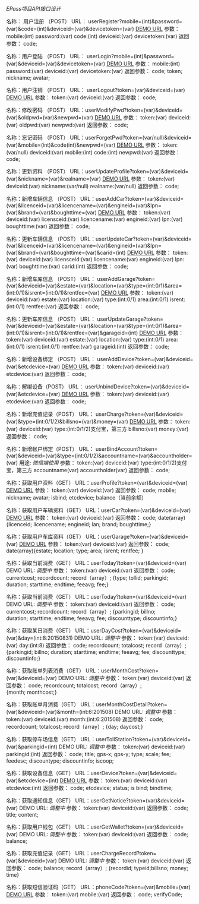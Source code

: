 *EPass项目API接口设计*


名称： 用户注册 （POST）
URL： userRegister?mobile=(int)&password=(var)&code=(int)&deviceid=(var)&devicetoken=(var)
[DEMO URL](http://123.56.91.111:8080/epass/userRegister?token=&mobile=17710171716&checkcode=0220&password=888888&deviceid=)
参数：
mobile:(int)
password:(var)
code:(int)
deviceid:(var)
devicetoken:(var)
返回参数：
code;

名称：用户登陆 （POST）
URL： userLogin?mobile=(int)&password=(var)&deviceid=(var)&devicetoken=(var)
[DEMO URL](http://123.56.91.111:8080/epass/userLogin?token=&mobile=17710171716&password=123456&devideid=&devicetoken=)
参数：
mobile:(int)
password:(var)
deviceid:(var)
devicetoken:(var)
返回参数：
code; token; nickname; avatar; 

名称：用户注销 （POST）
URL： userLogout?token=(var)&deviceid=(var)
[DEMO URL](http://123.56.91.111:8080/epass/userLogout?token=id-1@n-150910092610@u-49e0469d3cdf40899a4051bfda905dd0&deviceid=)
参数：
token:(var)
deviceid:(var)
返回参数：
code;

名称：修改密码 （POST）
URL：userModifyPwd?token=(var)&deviceid=(var)&oldpwd=(var)&newpwd=(var)
[DEMO URL](http://123.56.91.111:8080/epass/userModifyPwd?token=id-1@n-150910092610@u-49e0469d3cdf40899a4051bfda905dd0&oldpwd=123456&newpwd=111111&deviceid=)
参数：
token:(var)
deviceid:(var)
oldpwd:(var)
newpwd:(var)
返回参数：
code;

名称：忘记密码 （POST）
URL：userForgetPwd?token=(var/null)&deviceid=(var)&mobile=(int)&code(int)&newpwd=(var)
[DEMO URL](http://123.56.91.111:8080/epass/userForgetPwd?mobile=17710171716&token=&checkcode=5182&password=99999)
参数：
token:(var/null)
deviceid:(var)
mobile:(int)
code:(int)
newpwd:(var)
返回参数：
code;

名称：更新资料 （POST）
URL：userUpdateProfile?token=(var)&deviceid=(var)&nickname=(var)&realname=(var)
[DEMO URL](http://123.56.91.111:8080/epass/userModifyPwd?token=id-1@n-150910092610@u-49e0469d3cdf40899a4051bfda905dd0&oldpwd=123456&newpwd=111111&deviceid=)
参数：
token:(var)
deviceid:(var)
nickname:(var/null)
realname:(var/null)
返回参数：
code;

名称：新增车辆信息 （POST）
URL：userAddCar?token=(var)&deviceid=(var)&licenceid=(var)&licencename=(var)&engineid=(var)&lpn=(var)&brand=(var)&boughttime=(var)
[DEMO URL](http://123.56.91.111:8080/epass/userAddCar?token=id-1@n-150910092610@u-49e0469d3cdf40899a4051bfda905dd0&licenceid=043585460546&licencename=%E4%BA%8C%E9%A5%BC&engineid=34546546&lpn=3434&brand=%E4%B8%B9%E7%94%AB%E8%82%A1%E4%BB%BD&boughttime=2015年9月12&deviceid=)
参数：
token:(var)
deviceid:(var)
licensceid:(var)
licencename:(var)
engineid:(var)
lpn:(var)
boughttime:(var)
返回参数：
code;

名称：更新车辆信息 （POST）
URL：userUpdateCar?token=(var)&deviceid=(var)&licenceid=(var)&licencename=(var)&engineid=(var)&lpn=(var)&brand=(var)&boughttime=(var)&carid=(int)
[DEMO URL](http://123.56.91.111:8080/epass/userUpdateCar?token=id-1id-1id-1@n-150910092610@u-49e0469d3cdf40899a4051bfda905dd0&carid=1&licenceid=043585460546&licencename=%E4%BA%8C%E9%A5%BC&engineid=34546546&lpn=3434&brand=%E4%B8%B9%E7%94%AB%E8%82%A11%E4%BB%BD&boughttime=2015/9.12&deviceid=)
参数：
token:(var)
deviceid:(var)
licensceid:(var)
licencename:(var)
engineid:(var)
lpn:(var)
boughttime:(var)
carid:(int)
返回参数：
code;


名称：新增车库信息 （POST）
URL： userAddGarage?token=(var)&deviceid=(var)&estate=(var)&location=(var)&type=(int:0/1)&area=(int:0/1)&isrent=(int:0/1)&rentfee=(var)
[DEMO URL](http://123.56.91.111:8080/epass/userAddGarage?token=id-1@n-150910092610@u-49e0469d3cdf40899a4051bfda905dd0&estate=0435854&location=%E6%B5%B7%E6%B7%80&deviceid=&type=1&area=1&isrent=1&rentfee=98$)
参数：
token:(var)
deviceid:(var)
estate:(var)
location:(var)
type:(int:0/1)
area:(int:0/1)
isrent:(int:0/1)
rentfee:(var)
返回参数：
code;


名称：更新车库信息 （POST）
URL： userUpdateGarage?token=(var)&deviceid=(var)&estate=(var)&location=(var)&type=(int:0/1)&area=(int:0/1)&isrent=(int:0/1)&rentfee=(var)&garageid=(int)
[DEMO URL](http://123.56.91.111:8080/epass/userUpdateGarage?token=id-1@n-150910092610@u-49e0469d3cdf40899a4051bfda905dd0&estate=0435854&location=%E6%B5%B7%E6%B7%80&deviceid=&type=1&area=1&isrent=1&rentfee=98RMB&garageid=1)
参数：
token:(var)
deviceid:(var)
estate:(var)
location:(var)
type:(int:0/1)
area:(int:0/1)
isrent:(int:0/1)
rentfee:(var)
garageid:(int)
返回参数：
code;

名称：新增设备绑定 （POST）
URL： userAddDevice?token=(var)&deviceid=(var)&etcdevice=(var)
[DEMO URL](http://123.56.91.111:8080/epass/userAddDevice?token=id-1id-1id-1@n-150910092610@u-49e0469d3cdf40899a4051bfda905dd0&etcdevice=0435854&deviceid=)
参数：
token:(var)
deviceid:(var)
etcdevice:(var)
返回参数：
code;

名称：解绑设备（POST）
URL： userUnbindDevice?token=(var)&deviceid=(var)&etcdevice=(var)
[DEMO URL](http://123.56.91.111:8080/epass/userUnbindDevice?token=id-1@n-150911092732@u-c2c3530b1b944a9d93a971f4452073a9&etcdevice=0435854)
参数：
token:(var)
deviceid:(var)
etcdevice:(var)
返回参数：
code;

名称：新增充值记录（POST）
URL： userCharge?token=(var)&deviceid=(var)&type=(int:0/1/2)&billsno=(var)&money=(var)
[DEMO URL](http://123.56.91.111:8080/epass/userCharge?token=id-1@n-150911092732@u-c2c3530b1b944a9d93a971f4452073a9&type=1&billsno=992334934&money=100)
参数：
token:(var)
deviceid:(var)
type:(int:0/1/2)支付宝，第三方
billsno:(var)
money:(var)
返回参数：
code;


名称：新增帐户绑定（POST）
URL： userBindAccount?token=(var)&deviceid=(var)&type=(int:0/1/2)&accountname=(var)&accountholder=(var)
用途: *微信端使用*
参数：
token:(var)
deviceid:(var)
type:(int:0/1/2)支付宝，第三方
accountname(var)
accountholder(var)
返回参数：
code;

名称：获取用户资料（GET）
URL：userProfile?token=(var)&deviceid=(var)
[DEMO URL](http://123.56.91.111:8080/epass/userProfile?token=id-1@n-150911092732@u-c2c3530b1b944a9d93a971f4452073a9)
参数：
token:(var)
deviceid:(var)
返回参数：
code; mobile; nickname; avatar; isbind; etcdevice; balance（当前余额）

名称：获取用户车辆资料（GET）
URL：userCar?token=(var)&deviceid=(var)
[DEMO URL](http://123.56.91.111:8080/epass/userCar?token=id-1@n-150911092732@u-c2c3530b1b944a9d93a971f4452073a9)
参数：
token:(var)
deviceid:(var)
返回参数：
code; date(array){licenceid; licencename; engineid; lan; brand; boughttime;}

名称：获取用户车库资料（GET）
URL：userGarage?token=(var)&deviceid=(var)
[DEMO URL](http://123.56.91.111:8080/epass/userGarage?token=id-1@n-150911092732@u-c2c3530b1b944a9d93a971f4452073a9)
参数：
token:(var)
deviceid:(var)
返回参数：
code; date(array){estate; location; type; area; isrent; rentfee; }

名称：获取当前消费（GET）
URL：userToday?token=(var)&deviceid=(var)
DEMO URL: *调整中*
参数：
token:(var)
deviceid:(var)
返回参数：
code; currentcost; recordcount; record（array）; {type; tollid; parkingid; duration; starttime; endtime; feeavg; fee;}

名称：获取当前消费（GET）
URL：userToday?token=(var)&deviceid=(var)
DEMO URL: *调整中*
参数：
token:(var)
deviceid:(var)
返回参数：
code; currentcost; recordcount; record（array）; {parkingid; billno; duration; starttime; endtime; feeavg; fee; discounttype; discountinfo;}

名称：获取某日消费（GET）
URL：userDayCost?token=(var)&deviceid=(var)&day=(int:8:20150831)
DEMO URL: *调整中*
参数：
token:(var)
deviceid:(var)
day:(int:8)
返回参数：
code; recordcount; totalcost; record（array）; {parkingid; billno; duration; starttime; endtime; feeavg; fee; discounttype; discountinfo;}

名称：获取账单列表消费（GET）
URL：userMonthCost?token=(var)&deviceid=(var)
DEMO URL: *调整中*
参数：
token:(var)
deviceid:(var)
返回参数：
code; recordcount; totalcost; record（array）; {month; monthcost;}

名称：获取账单月消费（GET）
URL：userMonthCostDetail?token=(var)&deviceid=(var)&month=(int:6:201508)
DEMO URL: *调整中*
参数：
token:(var)
deviceid:(var)
month:(int:6:201508)
返回参数：
code; recordcount; totalcost; record（array）; {day; daycost;}

名称：获取停车场信息（GET）
URL：userTollStation?token=(var)&deviceid=(var)&parkingid=(int)
DEMO URL: *调整中*
参数：
token:(var)
deviceid:(var)
parkingid:(int)
返回参数：
code; title; gps-x; gps-y; type; scale; fee; feedesc; discountype; discountinfo; iscoop;

名称：获取设备信息（GET）
URL：userDevice?token=(var)&deviceid=(var)&etcdevice=(int)
[DEMO URL](http://123.56.91.111:8080/epass/userDevice?token=id-1@n-150911092732@u-c2c3530b1b944a9d93a971f4452073a9)
参数：
token:(var)
deviceid:(var)
etcdevice:(int)
返回参数：
code; etcdevice; status; is bind; bindtime;

名称：获取通知信息（GET）
URL：userGetNotice?token=(var)&deviceid=(var)
DEMO URL: *调整中*
参数：
token:(var)
deviceid:(var)
返回参数：
code; title; content;

名称：获取用户钱包（GET）
URL：userGetWallet?token=(var)&deviceid=(var)
DEMO URL: *调整中*
参数：
token:(var)
deviceid:(var)
返回参数：
code; balance;

名称：获取充值记录（GET）
URL：userChargeRecord?token=(var)&deviceid=(var)
DEMO URL: *调整中*
参数：
token:(var)
deviceid:(var)
返回参数：
code; balance; record（array）; {recordid; typeid;billsno; money; time}

名称：获取短信验证码（GET）
URL：phoneCode?token=(var)&mobile=(var)
[DEMO URL](http://123.56.91.111:8080/epass/phoneCode?mobile=17710171716&token=)
参数：
token:(var)
mobile:(var)
返回参数：
code; verifyCode;


